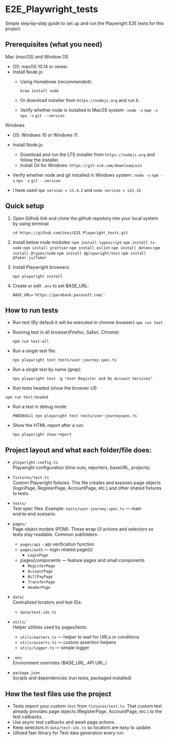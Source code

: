 # E2E_Playwright_tests

Simple step‑by‑step guide to set up and run the Playwright E2E tests for this project.

## Prerequisites (what you need)

Mac (macOS) and Window OS

- OS: macOS 10.14 or newer.
- Install Node.js:
  - Using Homebrew (recommended):

    `brew install node`

  - Or download installer from `https://nodejs.org` and run it.
  - Verify whether node is installed in MacOS system :
    `node -v`
    `npm -v`
    `npx -v`
    `git --version`

Windows

- OS: Windows 10 or Windows 11.
- Install Node.js:
  - Download and run the LTS installer from `https://nodejs.org` and follow the installer.
  - Install Git for Windows: `https://git-scm.com/download/win`

- Verify whether node and git installed in Windows system :
  `node -v`
  `npm -v`
  `npx -v`
  `git --version`

- I have used `npm version = 11.4.2` and `node version = v22.16`

## Quick setup

1. Open Github link and clone the github repistory into your local system by using terminal

   `cd https://github.com/Uvez/E2E_Playwright_tests.git`

2. Install below node modules:
   `npm install typescript`
   `npm install ts-node`
   `npm install prettier`
   `npm install eslint`
   `npm install dotenv`
   `npm install @types/node`
   `npm install @playwright/test`
   `npm install @faker-js/faker`

3. Install Playwright browsers:

   `npx playwright install`

4. Create or edit `.env` to set BASE_URL:

   `BASE_URL='https://parabank.parasoft.com/'`

## How to run tests

- Run test (By default it will be executed in chrome browser)
  `npm run test`

- Running test in all browser(Firefox, Safari, Chrome)

  `npm run test:all`

- Run a single test file:

  `npx playwright test tests/user-journey.spec.ts`

- Run a single test by name (grep):

  `npx playwright test -g "User Register and Do Account Services"`

- Run tests headed (show the browser UI):

`npm run test:headed`

- Run a test in debug mode:

  `PWDEBUG=1 npx playwright test tests/user-journeyspec.ts`

- Show the HTML report after a run:

  `npx playwright show-report`

## Project layout and what each folder/file does:

- `playwright.config.ts`  
  Playwright configuration (time outs, reporters, baseURL, projects).

- `fixtures/test.ts`  
  Custom Playwright fixtures. This file creates and exposes page objects (loginPage, RegisterPage, AccountPage, etc.) and other shared fixtures to tests.

- `tests/`  
  Test spec files. Example: `tests/user-journey.spec.ts` — main end‑to‑end scenario.

- `pages/`  
  Page object models (POM). These wrap UI actions and selectors so tests stay readable. Common subfolders:
  - `pages/api` - api verification function
  - `pages/auth` — login related page(s)
    - `LoginPage`
  - pages/components — feature pages and small components
    - `RegisterPage`
    - `AccountPage`
    - `BillPayPage`
    - `TransferPage`
    - `HeaderPage`

- `data/`  
  Centralized locators and test IDs:
  - `data/test-ids.ts`

- `utils/`  
  Helper utilities used by pages/tests:
  - `utils/waiters.ts` — helper to wait for URLs or conditions
  - `utils/asserts.ts` — custom assertion helpers
  - `utils/logger.ts` — simple logger

- `.env`  
  Environment overrides (BASE_URL, API URL.)

- `package.json`  
  Scripts and dependencies (run tests, packaged installed)

## How the test files use the project

- Tests import your custom `test` from `fixtures/test.ts`. That custom test already provides page objects (RegisterPage, AccountPage, etc.) to the test callbacks.
- Use async test callbacks and await page actions.
- Keep selectors in `data/test-ids.ts` so locators are easy to update.
- Utlized faer library for Test data generation every run.
